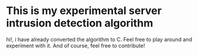 # This is my experimental server intrusion detection algorithm 

hi!, i have already converted the algorithm to C. Feel free to play around and experiment with it. And of course, feel free to contribute!
